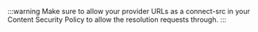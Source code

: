 :::warning
Make sure to allow your provider URLs as a connect-src in your Content Security Policy to allow the resolution requests through.
:::
